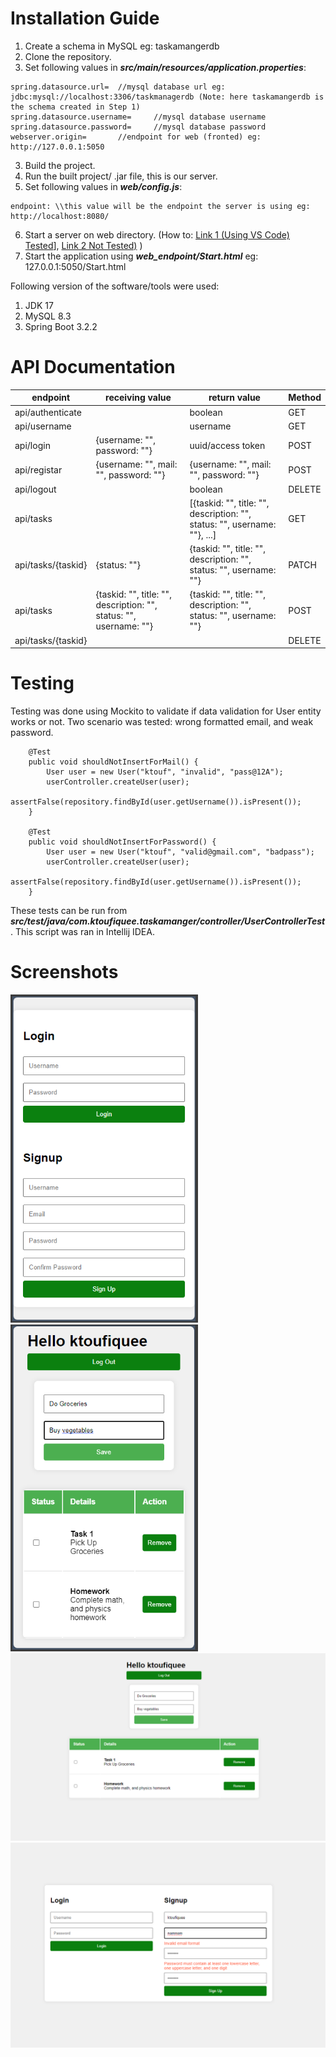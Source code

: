 # Installation Guide

1. Create a schema in MySQL eg: taskamangerdb
2. Clone the repository.
3. Set following values in ***src/main/resources/application.properties***:
```
spring.datasource.url=	//mysql database url eg: jdbc:mysql://localhost:3306/taskmanagerdb (Note: here taskamangerdb is the schema created in Step 1)
spring.datasource.username=		//mysql database username
spring.datasource.password=		//mysql database password
webserver.origin=		//endpoint for web (fronted) eg: http://127.0.0.1:5050
```
3. Build the project.
4. Run the built project/ .jar file, this is our server.
5. Set following values in ***web/config.js***:
```
endpoint: \\this value will be the endpoint the server is using eg: http://localhost:8080/
```
6. Start a server on web directory. (How to: [Link 1 (Using VS Code) Tested](https://www.geeksforgeeks.org/how-to-enable-live-server-on-visual-studio-code/)], [Link 2 Not Tested)](https://attacomsian.com/blog/local-web-server) )
7. Start the application using ***web_endpoint/Start.html*** eg: 127.0.0.1:5050/Start.html

Following version of the software/tools were used:
1. JDK 17
2. MySQL 8.3
3. Spring Boot 3.2.2

# API Documentation
| endpoint |  receiving value | return value | Method |
|------------|------------------|------------|------|
|api/authenticate | |boolean | GET |
|api/username | | username | GET |
|api/login | {username: "", password: ""} | uuid/access token| POST |
|api/registar| {username: "", mail: "", password: ""} | {username: "", mail: "", password: ""}| POST |
|api/logout | |boolean | DELETE |
|api/tasks | |[{taskid: "", title: "", description: "", status: "", username: ""}, ...] | GET |
|api/tasks/{taskid} | {status: ""} |{taskid: "", title: "", description: "", status: "", username: ""} | PATCH |
|api/tasks |{taskid: "", title: "", description: "", status: "", username: ""} | {taskid: "", title: "", description: "", status: "", username: ""}| POST |
|api/tasks/{taskid} | | | DELETE |

# Testing
Testing was done using Mockito to validate if data validation for User entity works or not. Two scenario was tested: wrong formatted email, and weak password.
```
    @Test
    public void shouldNotInsertForMail() {
        User user = new User("ktouf", "invalid", "pass@12A");
        userController.createUser(user);
        assertFalse(repository.findById(user.getUsername()).isPresent());
    }

    @Test
    public void shouldNotInsertForPassword() {
        User user = new User("ktouf", "valid@gmail.com", "badpass");
        userController.createUser(user);
        assertFalse(repository.findById(user.getUsername()).isPresent());
    }
```
These tests can be run from ***src/test/java/com.ktoufiquee.taskamanger/controller/UserControllerTest***. This script was ran in Intellij IDEA.

# Screenshots
<img src="/screenshots/Screenshot 2024-02-01 122558.png" alt="image" width="300" height="auto"><img src="/screenshots/Screenshot 2024-02-01 123247.png" alt="image" width="300" height="auto"> <br>
<img src="/screenshots/Screenshot 2024-02-01 123314.png" alt="image" width="600" height="auto"><img src="/screenshots/Screenshot 2024-02-01 123417.png" alt="image" width="600" height="auto"> <br>


